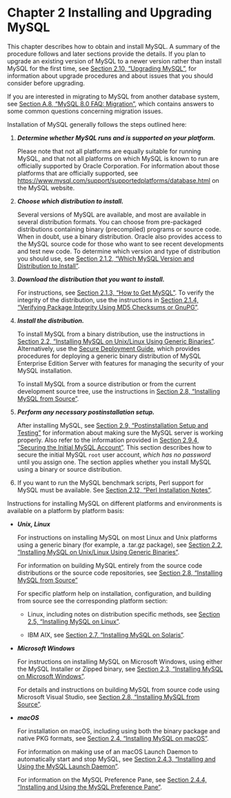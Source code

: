 # Chapter 2 Installing and Upgrading MySQL

This chapter describes how to obtain and install MySQL. A summary of the procedure follows and later sections provide the details. If you plan to upgrade an existing version of MySQL to a newer version rather than install MySQL for the first time, see [Section 2.10, “Upgrading MySQL”](/upgrading.html), for information about upgrade procedures and about issues that you should consider before upgrading.

If you are interested in migrating to MySQL from another database system, see [Section A.8, “MySQL 8.0 FAQ: Migration”](/faqs-migration.html), which contains answers to some common questions concerning migration issues.

Installation of MySQL generally follows the steps outlined here:

1. ***Determine whether MySQL runs and is supported on your platform.***

    Please note that not all platforms are equally suitable for running MySQL, and that not all platforms on which MySQL is known to run are officially supported by Oracle Corporation. For information about those platforms that are officially supported, see https://www.mysql.com/support/supportedplatforms/database.html on the MySQL website.

2. ***Choose which distribution to install.***

    Several versions of MySQL are available, and most are available in several distribution formats. You can choose from pre-packaged distributions containing binary (precompiled) programs or source code. When in doubt, use a binary distribution. Oracle also provides access to the MySQL source code for those who want to see recent developments and test new code. To determine which version and type of distribution you should use, see [Section 2.1.2, “Which MySQL Version and Distribution to Install”](/which-version.html).

3. ***Download the distribution that you want to install.***

    For instructions, see [Section 2.1.3, “How to Get MySQL”](/getting-mysql.html). To verify the integrity of the distribution, use the instructions in [Section 2.1.4, “Verifying Package Integrity Using MD5 Checksums or GnuPG”](/verifying-package-integrity.html).

4. ***Install the distribution.***

    To install MySQL from a binary distribution, use the instructions in [Section 2.2, “Installing MySQL on Unix/Linux Using Generic Binaries”](/binary-installation.html). Alternatively, use the [Secure Deployment Guide](https://dev.mysql.com/doc/mysql-secure-deployment-guide/8.0/en/), which provides procedures for deploying a generic binary distribution of MySQL Enterprise Edition Server with features for managing the security of your MySQL installation.

    To install MySQL from a source distribution or from the current development source tree, use the instructions in [Section 2.8, “Installing MySQL from Source”](/source-installation.html).

5. ***Perform any necessary postinstallation setup.***

    After installing MySQL, see [Section 2.9, “Postinstallation Setup and Testing”](/postinstallation.html) for information about making sure the MySQL server is working properly. Also refer to the information provided in [Section 2.9.4, “Securing the Initial MySQL Account”](/default-privileges.html). This section describes how to secure the initial MySQL `root` user account, *which has no password* until you assign one. The section applies whether you install MySQL using a binary or source distribution.

6. If you want to run the MySQL benchmark scripts, Perl support for MySQL must be available. See [Section 2.12, “Perl Installation Notes”](/perl-support.html).

Instructions for installing MySQL on different platforms and environments is available on a platform by platform basis:

- ***Unix, Linux***

    For instructions on installing MySQL on most Linux and Unix platforms using a generic binary (for example, a .tar.gz package), see [Section 2.2, “Installing MySQL on Unix/Linux Using Generic Binaries”](/binary-installation.html).

    For information on building MySQL entirely from the source code distributions or the source code repositories, see [Section 2.8, “Installing MySQL from Source”](/source-installation.html)

    For specific platform help on installation, configuration, and building from source see the corresponding platform section:

    - Linux, including notes on distribution specific methods, see [Section 2.5, “Installing MySQL on Linux”](/linux-installation.html).

    - IBM AIX, see [Section 2.7, “Installing MySQL on Solaris”](/solaris-installation.html).

- ***Microsoft Windows***

    For instructions on installing MySQL on Microsoft Windows, using either the MySQL Installer or Zipped binary, see [Section 2.3, “Installing MySQL on Microsoft Windows”](/windows-installation.html).

    For details and instructions on building MySQL from source code using Microsoft Visual Studio, see [Section 2.8, “Installing MySQL from Source”](/source-installation.html).

- ***macOS***

    For installation on macOS, including using both the binary package and native PKG formats, see [Section 2.4, “Installing MySQL on macOS”](/osx-installation.html).

    For information on making use of an macOS Launch Daemon to automatically start and stop MySQL, see [Section 2.4.3, “Installing and Using the MySQL Launch Daemon”](/osx-installation-launchd.html).

    For information on the MySQL Preference Pane, see [Section 2.4.4, “Installing and Using the MySQL Preference Pane”](/osx-installation-prefpane.html).